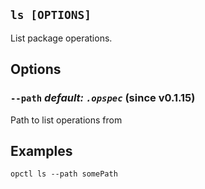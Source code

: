 ## `ls [OPTIONS]`

List package operations.

## Options

### `--path` *default: `.opspec`* (since v0.1.15)
Path to list operations from

## Examples

```shell
opctl ls --path somePath
```

